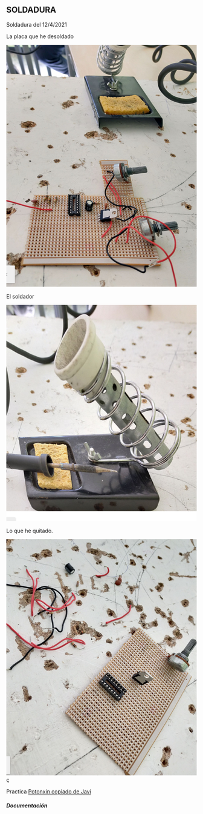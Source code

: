 ## SOLDADURA
   
      
        
Soldadura del 12/4/2021
    
        
La placa que he desoldado
        
        
![](https://github.com/Albitah24/Soldadura-y-diseno-UwU/blob/main/Captura%20de%20pantalla%20de%202021-04-12%2013-54-43.png)
      
  
        
El soldador     
        
![](https://github.com/Albitah24/Soldadura-y-diseno-UwU/blob/main/Captura%20de%20pantalla%20de%202021-04-12%2013-55-00.png)
         
        
Lo que he quitado.
  
![](https://github.com/Albitah24/Soldadura-y-diseno-UwU/blob/main/Captura%20de%20pantalla%20de%202021-04-12%2013-55-17.png)ç



Practica
[Potonxin copiado de Javi](https://github.com/Albitah24/Soldadura-y-diseno-UwU/blob/main/Boton_apaga_enciende_tu_prima.ino)


##### Documentación 
